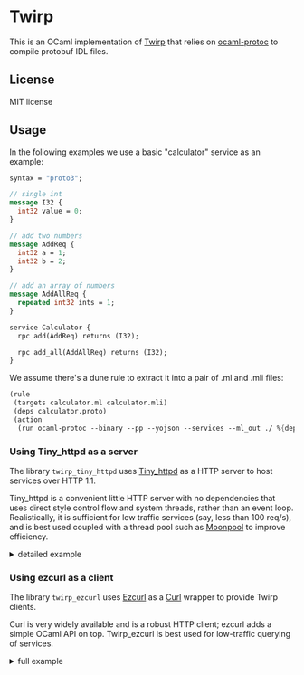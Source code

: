 # Twirp

This is an OCaml implementation of [Twirp](https://twitchtv.github.io/twirp/)
that relies on [ocaml-protoc](https://github.com/mransan/ocaml-protoc/) to
compile protobuf IDL files.

## License

MIT license

## Usage

In the following examples we use a basic "calculator" service
as an example:

```proto
syntax = "proto3";

// single int
message I32 {
  int32 value = 0;
}

// add two numbers
message AddReq {
  int32 a = 1;
  int32 b = 2;
}

// add an array of numbers
message AddAllReq {
  repeated int32 ints = 1;
}

service Calculator {
  rpc add(AddReq) returns (I32);

  rpc add_all(AddAllReq) returns (I32);
}
```

We assume there's a dune rule to extract it into a pair
of .ml and .mli files:

```scheme
(rule
 (targets calculator.ml calculator.mli)
 (deps calculator.proto)
 (action
  (run ocaml-protoc --binary --pp --yojson --services --ml_out ./ %{deps})))
```

### Using Tiny_httpd as a server

The library `twirp_tiny_httpd` uses [Tiny_httpd](https://github.com/c-cube/tiny_httpd)
as a HTTP server to host services over HTTP 1.1.

Tiny_httpd is a convenient little HTTP server with no dependencies
that uses direct style control flow
and system threads, rather than an event loop.
Realistically, it is sufficient
for low traffic services (say, less than 100 req/s), and is best used coupled
with a thread pool such as [Moonpool](https://github.com/c-cube/moonpool/)
to improve efficiency.

<details>
<summary>detailed example</summary>

See 'examples/twirp_tiny_httpd/' for an example:

```ocaml
module H = Tiny_httpd
open Calculator

(* here we give concrete implementations for each of the
  methods of the service.  *)
module Service_impl = struct
  let add (a : add_req) : i32 = default_i32 ~value:Int32.(add a.a a.b) ()

  let add_all (a : add_all_req) : i32 =
    let l = ref 0l in
    List.iter (fun x -> l := Int32.add !l x) a.ints;
    default_i32 ~value:!l ()
end

(* instantiate the code-generated [Calculator] service
  to turn it into a [Pbrt_services.Server.t] abstract service. *)
let calc_service : Twirp_tiny_httpd.handler Pbrt_services.Server.t =
  Calculator.Server.make
    ~add:(fun rpc -> Twirp_tiny_httpd.mk_handler rpc Service_impl.add)
    ~add_all:(fun rpc -> Twirp_tiny_httpd.mk_handler rpc Service_impl.add_all)
    ()

let () =
  let port = try int_of_string (Sys.getenv "PORT") with _ -> 8080 in
  Printf.printf "listen on http://localhost:%d/\n%!" port;

  (* create the httpd on the given port *)
  let server = H.create ~port () in
  (* register the service in the httpd (adds routes) *)
  Twirp_tiny_httpd.add_service ~prefix:(Some "twirp") server calc_service;

  H.run_exn server
```

We implement the concrete service `Calculator`, then turn it into
a `Pbrt_services.Server.t` (which is an abtract representation of
any service: a set of endpoints). We can then create a [Tiny_httpd.Server.t]
(a web server) and register the service (or multiple services) in it.
This will add new routes (e.g. "/twirp/foo.bar.Calculator/add")
and call the functions we defined above to serve these routes.

</details>

### Using ezcurl as a client

The library `twirp_ezcurl` uses [Ezcurl](https://github.com/c-cube/ezcurl)
as a [Curl](https://curl.haxx.se/) wrapper to provide Twirp clients.

Curl is very widely available and is a robust HTTP client; ezcurl adds a
simple OCaml API on top.
Twirp_ezcurl is best used for low-traffic querying of services.

<details>
<summary>full example</summary>
Example (as in 'examples/twirp_ezcurl/') that computes `31 + 100`
remotely:

```ocaml
let spf = Printf.sprintf

let () =
  let port = try int_of_string (Sys.getenv "PORT") with _ -> 8080 in
  Printf.printf "query on http://localhost:%d/\n%!" port;

  let r =
    match
      (* call [Calculator.add] with arguments [{a=31; b=100}] *)
      Twirp_ezcurl.call ~use_tls:false ~host:"localhost" ~port
        Calculator.Calculator.Client.add
      @@ Calculator.default_add_req ~a:31l ~b:100l ()
    with
    | Ok x -> x.value |> Int32.to_int
    | Error err ->
      failwith (spf "call to add failed: %s" @@ Twirp_ezcurl.show_error err)
  in

  Printf.printf "add call: returned %d\n%!" r;
  ()
```

The main function is `Twirp_ezcurl.call`, which takes a remote host, port, service
endpoint (code-generated from a `.proto` file), and an argument, and performs
a HTTP query.
The user can provide an already existing Curl client to reuse, turn TLS off or on,
and pick the wire format (JSON or binary protobuf).

</details>

